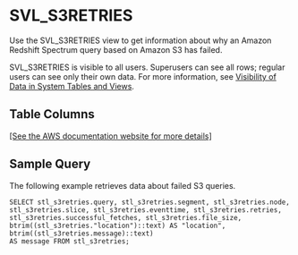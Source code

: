 # SVL\_S3RETRIES<a name="r_SVL_S3RETRIES"></a>

Use the SVL\_S3RETRIES view to get information about why an Amazon Redshift Spectrum query based on Amazon S3 has failed\.

SVL\_S3RETRIES is visible to all users\. Superusers can see all rows; regular users can see only their own data\. For more information, see [Visibility of Data in System Tables and Views](c_visibility-of-data.md)\.

## Table Columns<a name="r_SVL_S3RETRIES-table-columns"></a>

[\[See the AWS documentation website for more details\]](http://docs.aws.amazon.com/redshift/latest/dg/r_SVL_S3RETRIES.html)

## Sample Query<a name="r_SVL_S3RETRIES-sample-query"></a>

The following example retrieves data about failed S3 queries\.

```
SELECT stl_s3retries.query, stl_s3retries.segment, stl_s3retries.node, stl_s3retries.slice, stl_s3retries.eventtime, stl_s3retries.retries, 
stl_s3retries.successful_fetches, stl_s3retries.file_size, btrim((stl_s3retries."location")::text) AS "location", btrim((stl_s3retries.message)::text)
AS message FROM stl_s3retries;
```